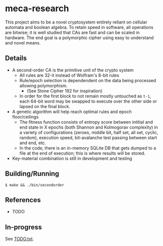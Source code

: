 # meca-research

This project aims to be a novel cryptosystem entirely reliant on cellular automata and boolean algebra.
To retain speed in software, all operations are bitwise; it is well studied that CAs are fast and can
be scaled in hardware. The end goal is a polymorphic cipher using easy to understand and novel means.

## Details

* A second-order CA is the primitive unit of the crypto system
    - All rules are 32-it instead of Wolfram's 8-bit rules
    - Rule/epoch selection is dependendent on the data being processed allowing polymorphism.
        - (See Stone Cipher 192 for inspiration)
    - In order for the first block to not remain mostly untouched as `t-1`, each 64-bit word may be swapped to execute over the other side or lapsed on the final block.
* A genetic algorithm will help reach optimal rules and epoch floor/ceilings
    - The fitness function consists of entropy score between intitial and end state in X epochs (both Shannon and Kolmogorav complexity) in a variety of configurations (zeroes, middle bit, half set, all set, cyclic, random), execution speed, bit-avalanche test passing between start and end, etc.
    - In the code, there is an in-memory SQLite DB that gets dumped to a file at the end of execution; this is where results will be stored.
* Key-material combination is still in development and testing

## Building/Running

```shell
$ make && ./bin/secondorder
```

## References

* TODO

## In-progress

See [TODO.txt](TODO.txt).
